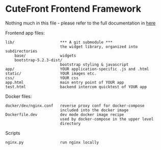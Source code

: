 # CuteFront Frontend Framework

Nothing much in this file - please refer to the full documentation in [here](https://elsampsa.github.io/cutefront/_build/html/index.html)

Frontend app files:
```
lib/                    *** A git submodule ***
                        the widget library, organized into subdirectories
    base/               widgets
    bootstrap-5.2.3-dist/ 
                        bootstrap styling & javascript
app/                    YOUR application-specific .js and .html 
static/                 YOUR images etc.
css/                    YOUR css
app.html                main entry point of YOUR app
test.html               backend intercom quicktest of YOUR app
```

Docker files:
```
docker/dev/nginx.conf   reverse proxy conf for docker-compose
                        included into the docker image
Dockerfile.dev          dev mode docker image recipe
                        used by docker-compose in the upper level
                        directory
```

Scripts
```
nginx.py                run nginx locally
```
